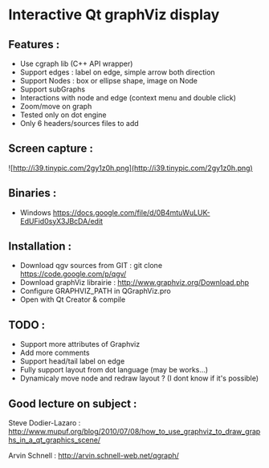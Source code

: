 # Interactive Qt graphViz display #

## Features : ##
  * Use cgraph lib (C++ API wrapper)
  * Support edges : label on edge, simple arrow both direction
  * Support Nodes : box or ellipse shape, image on Node
  * Support subGraphs
  * Interactions with node and edge (context menu and double click)
  * Zoom/move on graph
  * Tested only on dot engine
  * Only 6 headers/sources files to add

## Screen capture : ##
![http://i39.tinypic.com/2gy1z0h.png](http://i39.tinypic.com/2gy1z0h.png)

## Binaries : ##
  * Windows https://docs.google.com/file/d/0B4mtuWuLUK-EdUFid0syX3JBcDA/edit

## Installation : ##
  * Download qgv sources from GIT : git clone https://code.google.com/p/qgv/
  * Download graphViz librairie : http://www.graphviz.org/Download.php
  * Configure GRAPHVIZ\_PATH in QGraphViz.pro
  * Open with Qt Creator & compile

## TODO : ##
  * Support more attributes of Graphviz
  * Add more comments
  * Support head/tail label on edge
  * Fully support layout from dot language (may be works...)
  * Dynamicaly move node and redraw layout ? (I dont know if it's possible)

## Good lecture on subject : ##
Steve Dodier-Lazaro : http://www.mupuf.org/blog/2010/07/08/how_to_use_graphviz_to_draw_graphs_in_a_qt_graphics_scene/

Arvin Schnell : http://arvin.schnell-web.net/qgraph/